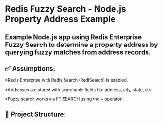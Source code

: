 # Redis Fuzzy Search - Node.js Property Address Example

## Example Node.js app using Redis Enterprise Fuzzy Search to determine a property address by querying fuzzy matches from address records.

## ✅ Assumptions:
*Redis Enterprise with Redis Search (RediSearch) is enabled.

*Addresses are stored with searchable fields like address, city, state, etc.

*Fuzzy search works via FT.SEARCH using the ~ operator.

   ## 📁 Project Structure:
    
